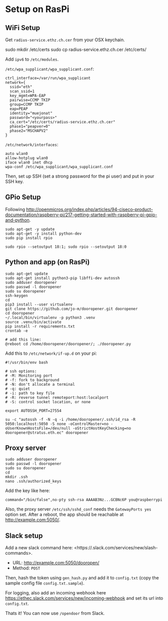 # Setup on RasPi

## WiFi Setup

Get `radius-service.ethz.ch.cer` from your OSX keychain.

sudo mkdir /etc/certs
sudo cp radius-service.ethz.ch.cer /etc/certs/

Add `ipv6` to `/etc/modules`.

`/etc/wpa_supplicant/wpa_supplicant.conf`:

    ctrl_interface=/var/run/wpa_supplicant
    network={
      ssid="eth"
      scan_ssid=1
      key_mgmt=WPA-EAP
      pairwise=CCMP TKIP
      group=CCMP TKIP
      eap=PEAP
      identity="muejonat"
      password="<yourpass>"
      ca_cert="/etc/certs/radius-service.ethz.ch.cer"
      phase1="peapver=0"
      phase2="MSCHAPV2"
    }

`/etc/network/interfaces`:

    auto wlan0
    allow-hotplug wlan0
    iface wlan0 inet dhcp
    wpa-conf /etc/wpa_supplicant/wpa_supplicant.conf

Then, set up SSH (set a strong password for the pi user) and put in your
SSH key.

## GPio Setup
Following <http://openmicros.org/index.php/articles/94-ciseco-product-documentation/raspberry-pi/217-getting-started-with-raspberry-pi-gpio-and-python>.

    sudo apt-get -y update
    sudo apt-get -y install python-dev
    sudo pip install rpio

    sudo rpio --setoutput 18:1; sudo rpio --setoutput 18:0

## Python and app (on RasPi)

    sudo apt-get update
    sudo apt-get install python3-pip libffi-dev autossh
    sudo adduser dooropener
    sudo passwd -l dooropener
    sudo su dooropener
    ssh-keygen
    cd
    pip3 install --user virtualenv
    git clone https://github.com/jo-m/dooropener.git dooropener
    cd dooropener
    ~/.local/bin/virtualenv -p python3 .venv
    source .venv/bin/activate
    pip install -r requirements.txt
    crontab -e

    # add this line:
    @reboot cd /home/dooropener/dooropener/; ./dooropener.py

Add this to `/etc/network/if-up.d` on your pi:

    #!/usr/bin/env bash

    # ssh options:
    # -M: Monitoring port
    # -f: fork to background
    # -N: don't allocate a terminal
    # -q: quiet
    # -i: path to key file
    # -R: reverse tunnel remoteport:host:localport
    # -S: control socket location, or none

    export AUTOSSH_PORT=27554

    su -c "autossh -f -N -q -i /home/dooropener/.ssh/id_rsa -R 5050:localhost:5050 -S none -oControlMaster=no -oUserKnownHostsFile=/dev/null -oStrictHostKeyChecking=no dooropener@stratus.eth.ec" dooropener

## Proxy server

    sudo adduser dooropener
    sudo passwd -l dooropener
    sudo su dooropener
    cd
    mkdir .ssh
    nano .ssh/authorized_keys

Add the key like here:

    command="/bin/false",no-pty ssh-rsa AAAAB3Nz...GCBNc6P you@raspberrypi

Also, the proxy server `/etc/ssh/sshd_conf` needs the `GatewayPorts yes` option set.
After a reboot, the app should be reachable at <http://example.com:5050/>.

## Slack setup
Add a new slack command here: <https://<domain>.slack.com/services/new/slash-commands>.

* URL: <http://example.com:5050/dooropen/>
* Method: `POST`

Then, hash the token using `gen_hash.py` and add it to `config.txt` (copy the
sample config file `config.txt.sample`).

For logging, also add an incoming webhook here <https://ethec.slack.com/services/new/incoming-webhook>
and set its url into `config.txt`.

Thats it! You can now use `/opendoor` from Slack.
